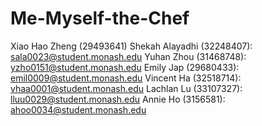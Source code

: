 # Me-Myself-the-Chef

Xiao Hao Zheng (29493641)
Shekah Alayadhi (32248407): sala0023@student.monash.edu
Yuhan Zhou (31468748): yzho0151@student.monash.edu
Emily Jap (29680433): emil0009@student.monash.edu
Vincent Ha (32518714): vhaa0001@student.monash.edu
Lachlan Lu (33107327): lluu0029@student.monash.edu
Annie Ho (3156581): ahoo0034@student.monash.edu